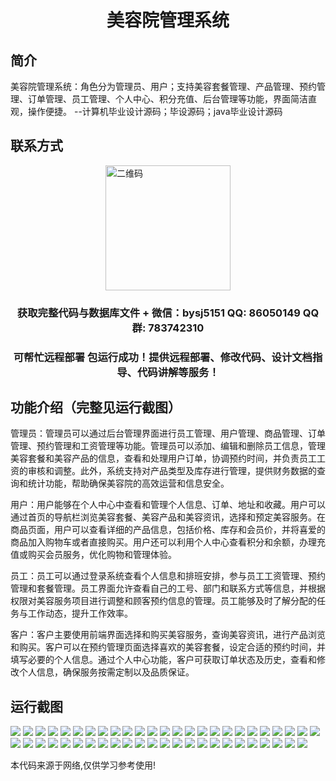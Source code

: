 <p><h1 align="center">美容院管理系统</h1></p>

## 简介
美容院管理系统：角色分为管理员、用户；支持美容套餐管理、产品管理、预约管理、订单管理、员工管理、个人中心、积分充值、后台管理等功能，界面简洁直观，操作便捷。    --计算机毕业设计源码；毕设源码；java毕业设计源码


## 联系方式
<img src="https://bs-1329754181.cos.ap-shanghai.myqcloud.com/wx.jpg" alt="二维码" style="display: block; margin: 0 auto;" width="200px">
<p><h3 align="center">获取完整代码与数据库文件 + 微信：bysj5151 QQ: 86050149 QQ群: 783742310</h3></p>
<p><h3 align="center">可帮忙远程部署 包运行成功！提供远程部署、修改代码、设计文档指导、代码讲解等服务！</h3></p>

## 功能介绍（完整见运行截图）
管理员：管理员可以通过后台管理界面进行员工管理、用户管理、商品管理、订单管理、预约管理和工资管理等功能。管理员可以添加、编辑和删除员工信息，管理美容套餐和美容产品的信息，查看和处理用户订单，协调预约时间，并负责员工工资的审核和调整。此外，系统支持对产品类型及库存进行管理，提供财务数据的查询和统计功能，帮助确保美容院的高效运营和信息安全。

用户：用户能够在个人中心中查看和管理个人信息、订单、地址和收藏。用户可以通过首页的导航栏浏览美容套餐、美容产品和美容资讯，选择和预定美容服务。在商品页面，用户可以查看详细的产品信息，包括价格、库存和会员价，并将喜爱的商品加入购物车或者直接购买。用户还可以利用个人中心查看积分和余额，办理充值或购买会员服务，优化购物和管理体验。

员工：员工可以通过登录系统查看个人信息和排班安排，参与员工工资管理、预约管理和套餐管理。员工界面允许查看自己的工号、部门和联系方式等信息，并根据权限对美容服务项目进行调整和顾客预约信息的管理。员工能够及时了解分配的任务与工作动态，提升工作效率。

客户：客户主要使用前端界面选择和购买美容服务，查询美容资讯，进行产品浏览和购买。客户可以在预约管理页面选择喜欢的美容套餐，设定合适的预约时间，并填写必要的个人信息。通过个人中心功能，客户可获取订单状态及历史，查看和修改个人信息，确保服务按需定制以及品质保证。


## 运行截图
![](https://bs-1329754181.cos.ap-shanghai.myqcloud.com/ssm/BeautySalonManagementSystem/img/001.jpg)
![](https://bs-1329754181.cos.ap-shanghai.myqcloud.com/ssm/BeautySalonManagementSystem/img/002.jpg)
![](https://bs-1329754181.cos.ap-shanghai.myqcloud.com/ssm/BeautySalonManagementSystem/img/003.jpg)
![](https://bs-1329754181.cos.ap-shanghai.myqcloud.com/ssm/BeautySalonManagementSystem/img/004.jpg)
![](https://bs-1329754181.cos.ap-shanghai.myqcloud.com/ssm/BeautySalonManagementSystem/img/005.jpg)
![](https://bs-1329754181.cos.ap-shanghai.myqcloud.com/ssm/BeautySalonManagementSystem/img/006.jpg)
![](https://bs-1329754181.cos.ap-shanghai.myqcloud.com/ssm/BeautySalonManagementSystem/img/007.jpg)
![](https://bs-1329754181.cos.ap-shanghai.myqcloud.com/ssm/BeautySalonManagementSystem/img/008.jpg)
![](https://bs-1329754181.cos.ap-shanghai.myqcloud.com/ssm/BeautySalonManagementSystem/img/009.jpg)
![](https://bs-1329754181.cos.ap-shanghai.myqcloud.com/ssm/BeautySalonManagementSystem/img/010.jpg)
![](https://bs-1329754181.cos.ap-shanghai.myqcloud.com/ssm/BeautySalonManagementSystem/img/011.jpg)
![](https://bs-1329754181.cos.ap-shanghai.myqcloud.com/ssm/BeautySalonManagementSystem/img/012.jpg)
![](https://bs-1329754181.cos.ap-shanghai.myqcloud.com/ssm/BeautySalonManagementSystem/img/013.jpg)
![](https://bs-1329754181.cos.ap-shanghai.myqcloud.com/ssm/BeautySalonManagementSystem/img/014.jpg)
![](https://bs-1329754181.cos.ap-shanghai.myqcloud.com/ssm/BeautySalonManagementSystem/img/015.jpg)
![](https://bs-1329754181.cos.ap-shanghai.myqcloud.com/ssm/BeautySalonManagementSystem/img/016.jpg)
![](https://bs-1329754181.cos.ap-shanghai.myqcloud.com/ssm/BeautySalonManagementSystem/img/017.jpg)
![](https://bs-1329754181.cos.ap-shanghai.myqcloud.com/ssm/BeautySalonManagementSystem/img/018.jpg)
![](https://bs-1329754181.cos.ap-shanghai.myqcloud.com/ssm/BeautySalonManagementSystem/img/019.jpg)
![](https://bs-1329754181.cos.ap-shanghai.myqcloud.com/ssm/BeautySalonManagementSystem/img/020.jpg)
![](https://bs-1329754181.cos.ap-shanghai.myqcloud.com/ssm/BeautySalonManagementSystem/img/021.jpg)
![](https://bs-1329754181.cos.ap-shanghai.myqcloud.com/ssm/BeautySalonManagementSystem/img/022.jpg)
![](https://bs-1329754181.cos.ap-shanghai.myqcloud.com/ssm/BeautySalonManagementSystem/img/023.jpg)
![](https://bs-1329754181.cos.ap-shanghai.myqcloud.com/ssm/BeautySalonManagementSystem/img/024.jpg)
![](https://bs-1329754181.cos.ap-shanghai.myqcloud.com/ssm/BeautySalonManagementSystem/img/025.jpg)
![](https://bs-1329754181.cos.ap-shanghai.myqcloud.com/ssm/BeautySalonManagementSystem/img/026.jpg)
![](https://bs-1329754181.cos.ap-shanghai.myqcloud.com/ssm/BeautySalonManagementSystem/img/027.jpg)
![](https://bs-1329754181.cos.ap-shanghai.myqcloud.com/ssm/BeautySalonManagementSystem/img/028.jpg)
![](https://bs-1329754181.cos.ap-shanghai.myqcloud.com/ssm/BeautySalonManagementSystem/img/029.jpg)
![](https://bs-1329754181.cos.ap-shanghai.myqcloud.com/ssm/BeautySalonManagementSystem/img/030.jpg)
![](https://bs-1329754181.cos.ap-shanghai.myqcloud.com/ssm/BeautySalonManagementSystem/img/031.jpg)
![](https://bs-1329754181.cos.ap-shanghai.myqcloud.com/ssm/BeautySalonManagementSystem/img/032.jpg)
![](https://bs-1329754181.cos.ap-shanghai.myqcloud.com/ssm/BeautySalonManagementSystem/img/033.jpg)
![](https://bs-1329754181.cos.ap-shanghai.myqcloud.com/ssm/BeautySalonManagementSystem/img/034.jpg)
![](https://bs-1329754181.cos.ap-shanghai.myqcloud.com/ssm/BeautySalonManagementSystem/img/035.jpg)
![](https://bs-1329754181.cos.ap-shanghai.myqcloud.com/ssm/BeautySalonManagementSystem/img/036.jpg)
![](https://bs-1329754181.cos.ap-shanghai.myqcloud.com/ssm/BeautySalonManagementSystem/img/037.jpg)
![](https://bs-1329754181.cos.ap-shanghai.myqcloud.com/ssm/BeautySalonManagementSystem/img/038.jpg)
![](https://bs-1329754181.cos.ap-shanghai.myqcloud.com/ssm/BeautySalonManagementSystem/img/039.jpg)
![](https://bs-1329754181.cos.ap-shanghai.myqcloud.com/ssm/BeautySalonManagementSystem/img/040.jpg)
![](https://bs-1329754181.cos.ap-shanghai.myqcloud.com/ssm/BeautySalonManagementSystem/img/041.jpg)
![](https://bs-1329754181.cos.ap-shanghai.myqcloud.com/ssm/BeautySalonManagementSystem/img/042.jpg)
![](https://bs-1329754181.cos.ap-shanghai.myqcloud.com/ssm/BeautySalonManagementSystem/img/043.jpg)
![](https://bs-1329754181.cos.ap-shanghai.myqcloud.com/ssm/BeautySalonManagementSystem/img/044.jpg)
![](https://bs-1329754181.cos.ap-shanghai.myqcloud.com/ssm/BeautySalonManagementSystem/img/045.jpg)
![](https://bs-1329754181.cos.ap-shanghai.myqcloud.com/ssm/BeautySalonManagementSystem/img/046.jpg)
![](https://bs-1329754181.cos.ap-shanghai.myqcloud.com/ssm/BeautySalonManagementSystem/img/047.jpg)
![](https://bs-1329754181.cos.ap-shanghai.myqcloud.com/ssm/BeautySalonManagementSystem/img/048.jpg)
![](https://bs-1329754181.cos.ap-shanghai.myqcloud.com/ssm/BeautySalonManagementSystem/img/049.jpg)

<p>本代码来源于网络,仅供学习参考使用!</p>
